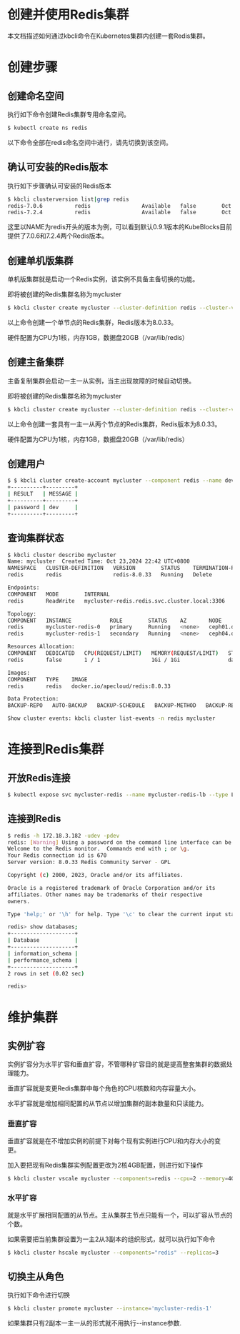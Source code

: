 # 创建并使用Redis集群

本文档描述如何通过kbcli命令在Kubernetes集群内创建一套Redis集群。

# 创建步骤

## 创建命名空间

执行如下命令创建Redis集群专用命名空间。

```bash
$ kubectl create ns redis
```

以下命令全部在redis命名空间中进行，请先切换到该空间。

## 确认可安装的Redis版本

执行如下步骤确认可安装的Redis版本

```bash
$ kbcli clusterversion list|grep redis
redis-7.0.6          redis                Available   false        Oct 21,2024 18:07 UTC+0800
redis-7.2.4          redis                Available   false        Oct 21,2024 18:07 UTC+0800
```

这里以NAME为redis开头的版本为例，可以看到默认0.9.1版本的KubeBlocks目前提供了7.0.6和7.2.4两个Redis版本。

## 创建单机版集群

单机版集群就是启动一个Redis实例，该实例不具备主备切换的功能。

即将被创建的Redis集群名称为mycluster

```bash
$ kbcli cluster create mycluster --cluster-definition redis --cluster-version redis-7.2.4 --pvc type=redis,name=data,mode=ReadWriteOnce,size=20Gi --set cpu=1,memory=1Gi,replicas=1
```

以上命令创建一个单节点的Redis集群，Redis版本为8.0.33。

硬件配置为CPU为1核，内存1GB，数据盘20GB（/var/lib/redis）

## 创建主备集群

主备复制集群会启动一主一从实例，当主出现故障的时候自动切换。

即将被创建的Redis集群名称为mycluster

```bash
$ kbcli cluster create mycluster --cluster-definition redis --cluster-version redis-8.0.33 --pvc type=redis,name=data,mode=ReadWriteOnce,size=20Gi --set cpu=1,memory=1Gi,replicas=2

```

以上命令创建一套具有一主一从两个节点的Redis集群，Redis版本为8.0.33。

硬件配置为CPU为1核，内存1GB，数据盘20GB（/var/lib/redis）

## 创建用户

```bash
$ $ kbcli cluster create-account mycluster --component redis --name dev --password dev
+----------+---------+
| RESULT   | MESSAGE |
+----------+---------+
| password | dev     |
+----------+---------+
```

## 查询集群状态

```bash
$ kbcli cluster describe mycluster
Name: mycluster	 Created Time: Oct 23,2024 22:42 UTC+0800
NAMESPACE   CLUSTER-DEFINITION   VERSION        STATUS    TERMINATION-POLICY
redis       redis                redis-8.0.33   Running   Delete

Endpoints:
COMPONENT   MODE        INTERNAL                                       EXTERNAL
redis       ReadWrite   mycluster-redis.redis.svc.cluster.local:3306   <none>

Topology:
COMPONENT   INSTANCE            ROLE        STATUS    AZ       NODE                           CREATED-TIME
redis       mycluster-redis-0   primary     Running   <none>   ceph01.dev1.lab/172.18.3.191   Oct 23,2024 22:42 UTC+0800
redis       mycluster-redis-1   secondary   Running   <none>   ceph04.dev1.lab/172.18.3.194   Oct 23,2024 22:42 UTC+0800

Resources Allocation:
COMPONENT   DEDICATED   CPU(REQUEST/LIMIT)   MEMORY(REQUEST/LIMIT)   STORAGE-SIZE   STORAGE-CLASS
redis       false       1 / 1                1Gi / 1Gi               data:20Gi      local-path

Images:
COMPONENT   TYPE    IMAGE
redis       redis   docker.io/apecloud/redis:8.0.33

Data Protection:
BACKUP-REPO   AUTO-BACKUP   BACKUP-SCHEDULE   BACKUP-METHOD   BACKUP-RETENTION   RECOVERABLE-TIME

Show cluster events: kbcli cluster list-events -n redis mycluster
```

# 连接到Redis集群


## 开放Redis连接

```bash
$ kubectl expose svc mycluster-redis --name mycluster-redis-lb --type LoadBalancer --port 3306 --target-port 3306
```


## 连接到Redis

```bash
$ redis -h 172.18.3.182 -udev -pdev
redis: [Warning] Using a password on the command line interface can be insecure.
Welcome to the Redis monitor.  Commands end with ; or \g.
Your Redis connection id is 670
Server version: 8.0.33 Redis Community Server - GPL

Copyright (c) 2000, 2023, Oracle and/or its affiliates.

Oracle is a registered trademark of Oracle Corporation and/or its
affiliates. Other names may be trademarks of their respective
owners.

Type 'help;' or '\h' for help. Type '\c' to clear the current input statement.

redis> show databases;
+--------------------+
| Database           |
+--------------------+
| information_schema |
| performance_schema |
+--------------------+
2 rows in set (0.02 sec)

redis>
```


# 维护集群

## 实例扩容

实例扩容分为水平扩容和垂直扩容，不管哪种扩容目的就是提高整套集群的数据处理能力。

垂直扩容就是变更Redis集群中每个角色的CPU核数和内存容量大小。

水平扩容就是增加相同配置的从节点以增加集群的副本数量和只读能力。

### 垂直扩容

垂直扩容就是在不增加实例的前提下对每个现有实例进行CPU和内存大小的变更。

加入要把现有Redis集群实例配置更改为2核4GB配置，则进行如下操作

```bash
$ kbcli cluster vscale mycluster --components=redis --cpu=2 --memory=4Gi 
```

### 水平扩容

就是水平扩展相同配置的从节点。主从集群主节点只能有一个，可以扩容从节点的个数。

如果需要把当前集群设置为一主2从3副本的组织形式，就可以执行如下命令

```bash
$ kbcli cluster hscale mycluster --components="redis" --replicas=3
```

## 切换主从角色

执行如下命令进行切换

```bash
$ kbcli cluster promote mycluster --instance='mycluster-redis-1'
```

如果集群只有2副本一主一从的形式就不用执行--instance参数.